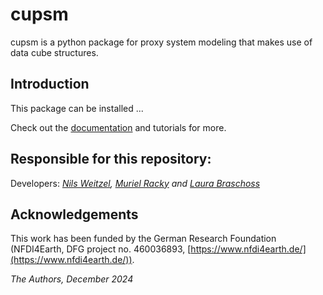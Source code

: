 # cupsm

cupsm is a python package for proxy system modeling that makes use of data cube structures.

## Introduction

This package can be installed ...

Check out the [documentation](https://cupsm.readthedocs.io/en/latest/) and tutorials for more.


## Responsible for this repository:

Developers: *[Nils Weitzel](https://github.com/nilsweitzel), [Muriel Racky](https://github.com/mmrac) and [Laura Braschoss](https://github.com/LauraIB23)*

## Acknowledgements

This work has been funded by the German Research Foundation (NFDI4Earth, DFG project no. 460036893, [https://www.nfdi4earth.de/](https://www.nfdi4earth.de/)).

*The Authors, December 2024*

